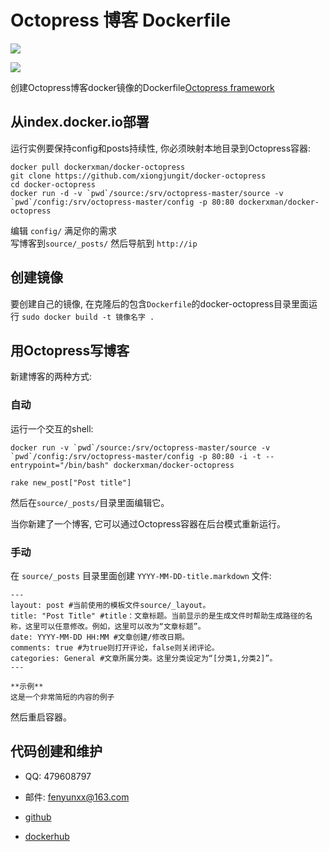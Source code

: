 Octopress 博客 Dockerfile
==============================
![](http://www.loverobots.cn/wp-content/uploads/2015/06/Octopress-site-01.jpg)

![](http://xuhehuan.com/wp-content/uploads/2012/08/CA535E9CF7D76A628C58F8EC287C225E_762_352.jpeg)

创建Octopress博客docker镜像的Dockerfile[Octopress framework](https://github.com/imathis/octopress)

## 从index.docker.io部署

运行实例要保持config和posts持续性, 你必须映射本地目录到Octopress容器:

    docker pull dockerxman/docker-octopress
    git clone https://github.com/xiongjungit/docker-octopress
    cd docker-octopress
    docker run -d -v `pwd`/source:/srv/octopress-master/source -v `pwd`/config:/srv/octopress-master/config -p 80:80 dockerxman/docker-octopress

编辑 `config/` 满足你的需求  
写博客到`source/_posts/`
然后导航到 `http://ip`

## 创建镜像

要创建自己的镜像, 在克隆后的包含`Dockerfile`的docker-octopress目录里面运行 `sudo docker build -t 镜像名字 .` 

## 用Octopress写博客

新建博客的两种方式:

### 自动

运行一个交互的shell:

    docker run -v `pwd`/source:/srv/octopress-master/source -v `pwd`/config:/srv/octopress-master/config -p 80:80 -i -t --entrypoint="/bin/bash" dockerxman/docker-octopress

    rake new_post["Post title"]

然后在`source/_posts/`目录里面编辑它。　

当你新建了一个博客, 它可以通过Octopress容器在后台模式重新运行。

### 手动

在 `source/_posts` 目录里面创建 `YYYY-MM-DD-title.markdown` 文件:
    
    ---
    layout: post #当前使用的模板文件source/_layout。
    title: "Post Title" #title：文章标题。当前显示的是生成文件时帮助生成路径的名称，这里可以任意修改。例如，这里可以改为“文章标题”。
    date: YYYY-MM-DD HH:MM #文章创建/修改日期。
    comments: true #为true则打开评论，false则关闭评论。
    categories: General #文章所属分类。这里分类设定为“[分类1,分类2]”。
    ---
    
    **示例**
    这是一个非常简短的内容的例子

然后重启容器。


## 代码创建和维护

* QQ: 479608797

* 邮件: fenyunxx@163.com

* [github](https://github.com/xiongjungit/docker-octopress)

* [dockerhub](https://hub.docker.com/r/dockerxman/)
